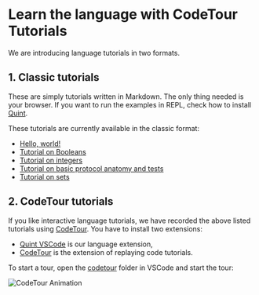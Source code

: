 # Learn the language with CodeTour Tutorials

We are introducing language tutorials in two formats.

## 1. Classic tutorials

These are simply tutorials written in Markdown. The only thing needed is your
browser. If you want to run the examples in REPL, check how to install
[Quint][].

These tutorials are currently available in the classic format:

 - [Hello, world!](./lessons/hello.md)
 - [Tutorial on Booleans](./lessons/booleans.md)
 - [Tutorial on integers](./lessons/integers.md)
 - [Tutorial on basic protocol anatomy and tests](./lessons/coin.md)
 - [Tutorial on sets](./lessons/sets.md)

## 2. CodeTour tutorials

If you like interactive language tutorials, we have recorded the above listed
tutorials using [CodeTour][]. You have to install two extensions:

 - [Quint VSCode][] is our language extension,
 - [CodeTour][] is the extension of replaying code tutorials.

To start a tour, open the [codetour](https://github.com/informalsystems/quint/tree/main/docs/codetour) folder in VSCode and start the tour:

![CodeTour Animation](../../public/codetour.gif)

[Quint]: ./getting-started
[Quint VSCode]: https://marketplace.visualstudio.com/items?itemName=informal.quint-vscode
[CodeTour]: https://marketplace.visualstudio.com/items?itemName=vsls-contrib.codetour
